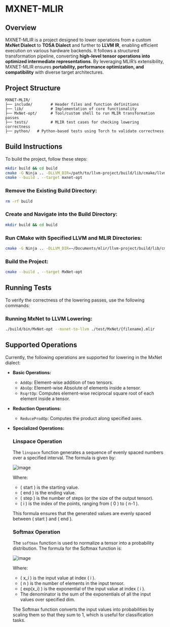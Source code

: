 
# MXNET-MLIR

## Overview
MXNET-MLIR is a project designed to lower operations from a custom **MxNet Dialect** to **TOSA Dialect** and further to **LLVM IR**, enabling efficient execution on various hardware backends. It follows a structured transformation pipeline, converting **high-level tensor operations into optimized intermediate representations**. By leveraging MLIR’s extensibility, MXNET-MLIR ensures **portability, performance optimization, and compatibility** with diverse target architectures.

## Project Structure
```
MXNET-MLIR/
├── include/        # Header files and function definitions
├── lib/            # Implementation of core functionality
├── MxNet-opt/      # Tool/custom shell to run MLIR transformation passes
├── tests/          # MLIR test cases for checking lowering correctness
├── python/   # Python-based tests using Torch to validate correctness
```

## Build Instructions

To build the project, follow these steps:

```bash
mkdir build && cd build
cmake -G Ninja .. -DLLVM_DIR=/path/to/llvm-project/build/lib/cmake/llvm -DMLIR_DIR=/path/to/llvm-project/build/lib/cmake/mlir
cmake --build . --target mxnet-opt
```

### Remove the Existing Build Directory:
```bash
rm -rf build
```

### Create and Navigate into the Build Directory:
```bash
mkdir build && cd build
```

### Run CMake with Specified LLVM and MLIR Directories:
```bash
cmake -G Ninja .. -DLLVM_DIR=~/Documents/mlir/llvm-project/build/lib/cmake/llvm -DMLIR_DIR=~/Documents/mlir/llvm-project/build/lib/cmake/mlir
```

### Build the Project:
```bash
cmake --build . --target MxNet-opt
```
## Running Tests

To verify the correctness of the lowering passes, use the following commands:

### Running MxNet to LLVM Lowering:
```bash
./build/bin/MxNet-opt --mxnet-to-llvm ./test/MxNet/{filename}.mlir
```


## Supported Operations
Currently, the following operations are supported for lowering in the MxNet dialect:

- **Basic Operations:**
  - `AddOp`: Element-wise addition of two tensors.
  - `AbsOp`: Element-wise Absolute of elements inside a tensor.
  - `RsqrtOp`: Computes element-wise reciprocal square root of each element inside a tensor.

- **Reduction Operations:**
  - `ReduceProdOp`: Computes the product along specified axes.

- **Specialized Operations:**

	### Linspace Operation
	
	The `linspace` function generates a sequence of evenly spaced numbers over a specified interval. The formula is given by:

	![image](https://github.com/user-attachments/assets/14f7472d-6049-4c53-b648-b63bfddff72a)

	
	Where:
	- \( start \) is the starting value.
	- \( end \) is the ending value.
	- \( step \) is the number of steps (or the size of the output tensor).
	- \( i \) is the index of the points, ranging from \( 0 \) to \( n-1 \).
	
	This formula ensures that the generated values are evenly spaced between \( start \) and \( end \).
	
	### Softmax Operation
	
	The `softmax` function is used to normalize a tensor into a probability distribution. The formula for the Softmax function is:

	![image](https://github.com/user-attachments/assets/187112cf-d94e-4122-b93b-c0c8aeb2fdff)
	
	
	Where:
	- \( x_i \) is the input value at index \( i \).
	- \( n \) is the number of elements in the input tensor.
	- \( exp(x_i) \) is the exponential of the input value at index \( i \).
	- The denominator is the sum of the exponentials of all the input values over specified dim.
	
	The Softmax function converts the input values into probabilities by scaling them so that they sum to 1, which is useful for classification tasks.
